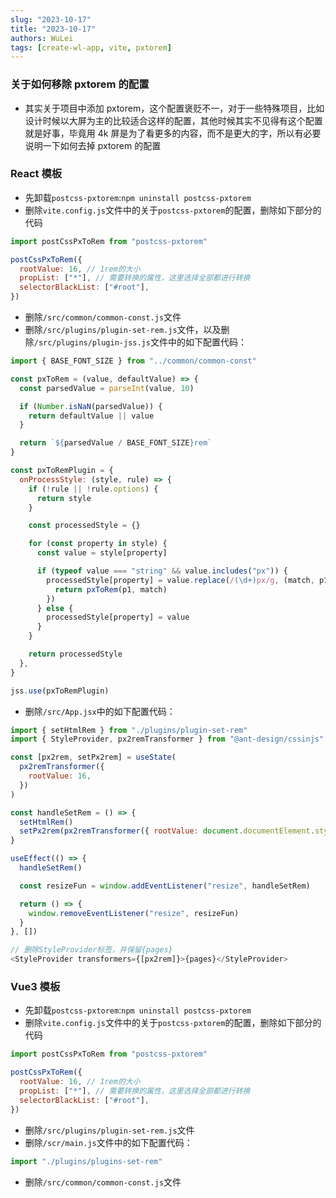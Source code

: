 ```yaml
---
slug: "2023-10-17"
title: "2023-10-17"
authors: WuLei
tags: [create-wl-app, vite, pxtorem]
---
```


### 关于如何移除 pxtorem 的配置

- 其实关于项目中添加 pxtorem，这个配置褒贬不一，对于一些特殊项目，比如设计时候以大屏为主的比较适合这样的配置，其他时候其实不见得有这个配置就是好事，毕竟用 4k 屏是为了看更多的内容，而不是更大的字，所以有必要说明一下如何去掉 pxtorem 的配置

### React 模板

- 先卸载`postcss-pxtorem`:`npm uninstall postcss-pxtorem`
- 删除`vite.config.js`文件中的关于`postcss-pxtorem`的配置，删除如下部分的代码

```js
import postCssPxToRem from "postcss-pxtorem"

postCssPxToRem({
  rootValue: 16, // 1rem的大小
  propList: ["*"], // 需要转换的属性，这里选择全部都进行转换
  selectorBlackList: ["#root"],
})
```

- 删除`/src/common/common-const.js`文件
- 删除`/src/plugins/plugin-set-rem.js`文件，以及删除`/src/plugins/plugin-jss.js`文件中的如下配置代码：

```js
import { BASE_FONT_SIZE } from "../common/common-const"

const pxToRem = (value, defaultValue) => {
  const parsedValue = parseInt(value, 10)

  if (Number.isNaN(parsedValue)) {
    return defaultValue || value
  }

  return `${parsedValue / BASE_FONT_SIZE}rem`
}

const pxToRemPlugin = {
  onProcessStyle: (style, rule) => {
    if (!rule || !rule.options) {
      return style
    }

    const processedStyle = {}

    for (const property in style) {
      const value = style[property]

      if (typeof value === "string" && value.includes("px")) {
        processedStyle[property] = value.replace(/(\d+)px/g, (match, p1) => {
          return pxToRem(p1, match)
        })
      } else {
        processedStyle[property] = value
      }
    }

    return processedStyle
  },
}

jss.use(pxToRemPlugin)
```

- 删除`/src/App.jsx`中的如下配置代码：

```js
import { setHtmlRem } from "./plugins/plugin-set-rem"
import { StyleProvider, px2remTransformer } from "@ant-design/cssinjs"

const [px2rem, setPx2rem] = useState(
  px2remTransformer({
    rootValue: 16,
  })
)

const handleSetRem = () => {
  setHtmlRem()
  setPx2rem(px2remTransformer({ rootValue: document.documentElement.style.fontSize.replace("px", "") }))
}

useEffect(() => {
  handleSetRem()

  const resizeFun = window.addEventListener("resize", handleSetRem)

  return () => {
    window.removeEventListener("resize", resizeFun)
  }
}, [])

// 删除StyleProvider标签，并保留{pages}
<StyleProvider transformers={[px2rem]}>{pages}</StyleProvider>
```

### Vue3 模板

- 先卸载`postcss-pxtorem`:`npm uninstall postcss-pxtorem`
- 删除`vite.config.js`文件中的关于`postcss-pxtorem`的配置，删除如下部分的代码

```js
import postCssPxToRem from "postcss-pxtorem"

postCssPxToRem({
  rootValue: 16, // 1rem的大小
  propList: ["*"], // 需要转换的属性，这里选择全部都进行转换
  selectorBlackList: ["#root"],
})
```

- 删除`/src/plugins/plugin-set-rem.js`文件
- 删除`/scr/main.js`文件中的如下配置代码：

```js
import "./plugins/plugins-set-rem"
```

- 删除`/src/common/common-const.js`文件

